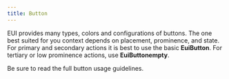 ```yaml
---
title: Button
---
```


<EuiSpacer/>
<EuiPageHeader @pageTitle="Button"/>
<EuiSpacer @size="l" />

<EuiText>
  <p> EUI provides many types, colors and configurations of buttons. The one best suited for you context depends on placement, prominence, and state. For primary and secondary actions it is best to use the basic <strong>EuiButton</strong>. For tertiary or low prominence actions, use <strong>EuiButtonempty</strong>.</p>
  <p>Be sure to read the full button usage guidelines.</p>
</EuiText>

<EuiHorizontalRule/>
